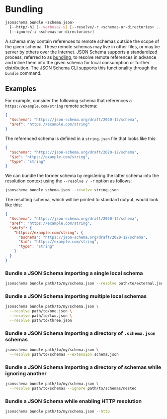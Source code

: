 Bundling
========

```sh
jsonschema bundle <schema.json>
  [--http/-h] [--verbose/-v] [--resolve/-r <schemas-or-directories> ...]
  [--ignore/-i <schemas-or-directories>]
```

A schema may contain references to remote schemas outside the scope of the
given schema. These remote schemas may live in other files, or may be server by
others over the Internet. JSON Schema supports a standardized process, referred
to as
[bundling](https://json-schema.org/blog/posts/bundling-json-schema-compound-documents),
to resolve remote references in advance and inline them into the given schema
for local consumption or further distribution.  The JSON Schema CLI supports
this functionality through the `bundle` command.

Examples
--------

For example, consider the following schema that references a
`https://example.com/string` remote schema:

```json
{
  "$schema": "https://json-schema.org/draft/2020-12/schema",
  "$ref": "https://example.com/string"
}
```

The referenced schema is defined in a `string.json` file that looks like this:

```json
{
  "$schema": "https://json-schema.org/draft/2020-12/schema",
  "$id": "https://example.com/string",
  "type": "string"
}
```

We can bundle the former schema by registering the latter schema into the
resolution context using the `--resolve / -r` option as follows:

```sh
jsonschema bundle schema.json --resolve string.json
```

The resulting schema, which will be printed to standard output, would look like
this:

```json
{
  "$schema": "https://json-schema.org/draft/2020-12/schema",
  "$ref": "https://example.com/string",
  "$defs": {
    "https://example.com/string": {
      "$schema": "https://json-schema.org/draft/2020-12/schema",
      "$id": "https://example.com/string",
      "type": "string"
    }
  }
}
```

### Bundle a JSON Schema importing a single local schema

```sh
jsonschema bundle path/to/my/schema.json --resolve path/to/external.json
```

### Bundle a JSON Schema importing multiple local schemas

```sh
jsonschema bundle path/to/my/schema.json \
  --resolve path/to/one.json \
  --resolve path/to/two.json \
  --resolve path/to/three.json
```

### Bundle a JSON Schema importing a directory of `.schema.json` schemas

```sh
jsonschema bundle path/to/my/schema.json \
  --resolve path/to/schemas --extension schema.json
```

### Bundle a JSON Schema importing a directory of schemas while ignoring another

```sh
jsonschema bundle path/to/my/schema.json \
  --resolve path/to/schemas --ignore path/to/schemas/nested
```

### Bundle a JSON Schema while enabling HTTP resolution

```sh
jsonschema bundle path/to/my/schema.json --http
```
